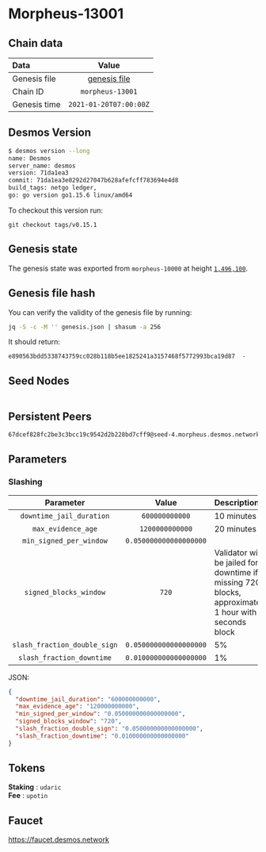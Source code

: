 # Morpheus-13001

## Chain data
| Data | Value | 
| :--- | :---: |
| Genesis file |  [genesis file](genesis.json) |
| Chain ID | `morpheus-13001` |
| Genesis time | `2021-01-20T07:00:00Z` |

## Desmos Version
```sh
$ desmos version --long
name: Desmos
server_name: desmos
version: 71da1ea3
commit: 71da1ea3e0292d27047b628afefcff783694e4d8
build_tags: netgo ledger,
go: go version go1.15.6 linux/amd64
```

To checkout this version run: 

```
git checkout tags/v0.15.1
```

## Genesis state
The genesis state was exported from `morpheus-10000` at height [`1,496,100`](https://morpheus-10000.desmos.network/blocks/1496100).

## Genesis file hash
You can verify the validity of the genesis file by running:

```sh
jq -S -c -M '' genesis.json | shasum -a 256
```

It should return:

```
e890563bdd5338743759cc028b118b5ee1825241a3157468f5772993bca19d87  -
```

## Seed Nodes
```sh
```

## Persistent Peers
```sh
67dcef828fc2be3c3bcc19c9542d2b228bd7cff9@seed-4.morpheus.desmos.network:26656
```

## Parameters

### Slashing
| Parameter | Value | Description |
| :-------: | :---: | :---------- |
| `downtime_jail_duration` | `600000000000` | 10 minutes |
| `max_evidence_age` |  `1200000000000` | 20 minutes |
| `min_signed_per_window` |  `0.050000000000000000` | |
| `signed_blocks_window` |  `720` | Validator will be jailed for downtime if  missing 720 blocks, approximately 1 hour with 5 seconds block |
| `slash_fraction_double_sign` |  `0.050000000000000000` | 5% |
| `slash_fraction_downtime` |  `0.010000000000000000` | 1% |

JSON:
```json
{
  "downtime_jail_duration": "600000000000",
  "max_evidence_age": "120000000000",
  "min_signed_per_window": "0.050000000000000000",
  "signed_blocks_window": "720",
  "slash_fraction_double_sign": "0.050000000000000000",
  "slash_fraction_downtime": "0.010000000000000000"
}
```

## Tokens
__Staking__ : `udaric` \
__Fee__ : `upotin`

## Faucet
https://faucet.desmos.network
